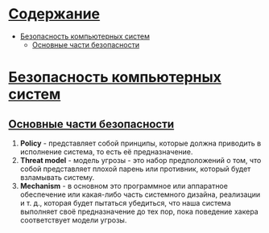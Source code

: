[Содержание](#Содержание)
==========

- [Безопасность компьютерных систем](#Безопасность-компьютерных-систем)
    - [Основные части безопасности](#Основные-части-безопасности)

<a id="Безопасность-компьютерных-систем" href="#Безопасность-компьютерных-систем">Безопасность компьютерных систем</a>
================================

## <a id="Основные-части-безопасности" href="#Основные-части-безопасности">Основные части безопасности</a>

1. **Policy** - представляет собой принципы, которые должна приводить в исполнение система, то есть её предназначение.
2. **Threat model** - модель угрозы - это набор предположений о том, что собой представляет плохой парень или противник, который будет взламывать систему.
3. **Mechanism** - в основном это программное или аппаратное обеспечение или какая-либо часть системного дизайна, реализации и т. д., которая будет пытаться убедиться, что наша система выполняет своё предназначение до тех пор, пока поведение хакера соответствует модели угрозы.

